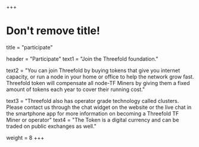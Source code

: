 +++
# Don't remove title!

title = "participate"

header = "Participate"
text1 = "Join the Threefold foundation."

text2 = "You can join Threefold by buying tokens that give you internet capacity, or run a node in your home or office to help the network grow fast. Threefold token will compensate all node-TF Miners by giving them a fixed amount of tokens each year to cover their running cost."

text3 = "Threefold also has operator grade technology called clusters. Please contact us through the chat widget on the website or the live chat in the smartphone app for more information on becoming a Threefold TF Miner or operator"
text4 = "The Token is a digital currency and can be traded on public exchanges as well."

weight = 8
+++

